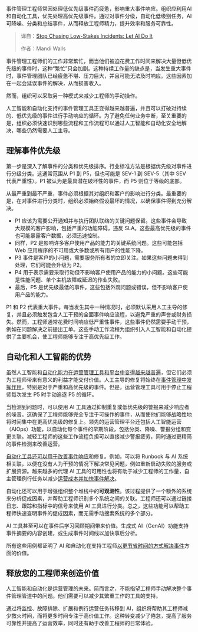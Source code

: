 
<!--
title: 别再浪费时间处理事件了，交给AI！
cover: https://cdn.thenewstack.io/media/2025/09/0d6b3258-robot12.jpg
summary: 事件管理工程师常因处理低优先级事件而疲惫，影响重大事件响应。组织应利用AI和自动化工具，优先处理高优先级事件。通过对事件分级，自动化低级别任务，AI可降噪、分类和总结事件，从而释放工程师精力，提升效率和服务可靠性。
-->

事件管理工程师常因处理低优先级事件而疲惫，影响重大事件响应。组织应利用AI和自动化工具，优先处理高优先级事件。通过对事件分级，自动化低级别任务，AI可降噪、分类和总结事件，从而释放工程师精力，提升效率和服务可靠性。

> 译自：[Stop Chasing Low-Stakes Incidents: Let AI Do It](https://thenewstack.io/stop-chasing-low-stakes-incidents-let-ai-do-it/)
> 
> 作者：Mandi Walls

事件管理工程师们的工作非常繁忙，而当他们被迫花费工作时间来解决大量但低优先级的事件时，这种“繁忙”只会加剧。这种持续工作量的缺点是，当发生重大事件时，事件管理团队已经疲惫不堪、压力巨大，并且可能无法及时响应。这些因素加在一起会延误事件的解决，从而损害收入。

然而，组织可以采取另一种模式来减少工程师的手动操作。

人工智能和自动化支持的事件管理工具正变得越来越普遍，并且可以打破对持续的、低优先级的事件进行手动响应的循环。为了避免任何业务中断，至关重要的是，组织必须快速识别哪些流程和工作流程可以通过人工智能和自动化安全地解决，哪些仍然需要人工主导。

## 理解事件优先级

第一步是深入了解事件的分类和优先级排序。行业标准方法是根据优先级对事件进行分级分类。这通常范围从 P1 到 P5，但也可能是 SEV-1 到 SEV-5（其中 SEV 代表严重性）。P1 被认为是最具潜在破坏性的事件，而 P5 则位于等级的底部。

从最严重到最不严重，事件必须根据其对组织和客户的影响进行分类。最重要的是，在对事件进行分类时，组织必须始终假设最坏的情况，以确保事件得到充分解决。

* P1 应该为需要公开通知并与执行团队联络的关键问题保留。这些事件会导致大规模的客户影响，包括严重的功能障碍，违反 SLA。这些最高优先级的事件也可能暴露客户数据，必须迅速控制。
* 同样，P2 是影响许多客户使用产品的能力的关键系统问题。这些可能包括 Web 应用程序的不可用或大多数或所有用户的性能下降。
* P3 事件是客户的小问题，需要服务所有者的立即关注。如果这些问题未得到处理，它们可能会升级为 P2。
* P4 用于表示需要采取行动但不影响客户使用产品的能力的小问题。这些可能是性能问题、单个主机故障或延迟的作业失败。
* 最后，P5 是优先级最低的事件。这些包括外观问题或错误，但不影响客户使用产品的能力。

P1 和 P2 代表重大事件。每当发生其中一种情况时，必须默认采用人工主导的修复，并且必须触发包含人工干预的全面事件响应流程，以避免严重的声誉或财务损失。然而，工程师通常花费时间响应低严重性事件，这些事件仍然需要手动干预，例如在问题解决之前提出工单。这些手动工作流程为组织引入人工智能和自动化提供了主要机会，使工程师能够专注于高优先级工作。

## 自动化和人工智能的优势

虽然人工智能和[自动化能力在运营管理工具和平台中变得越来越普遍](https://thenewstack.io/chaos-to-control-3-steps-for-automating-incident-management/)，但它们必须为工程师带来有意义的利益才能交付价值。人工主导的修复将始终在[事件管理中发挥作用](https://thenewstack.io/5-ways-to-supercharge-incident-remediation-with-automation/)，特别是对于严重和高优先级的事件。但是，运营管理工具可用于停止工程师每次发生 P5 时手动追逐 P5 的循环。

当检测到问题时，可以使用 AI 工具通过抑制重复或低优先级的警报来减少响应者的噪音。这确保了工程师能够完全专注于可操作的事件，从而使他们能够战略性地将时间集中在更高优先级的修复上。领先的运营管理平台还包括人工智能运营（AIOps）功能，以自动化每个事件的早期阶段，包括分类、降噪、警报分组和变更关联。减轻工程师的这些工作流程负担可以直接减少警报疲劳，同时通过更精简的事件检测来改善运营。

[自动化工具还可以用于改善事件响应](https://thenewstack.io/how-to-fight-toil-with-ai-led-automated-incident-response/)和修复。例如，可以将 Runbook 与 AI 系统相关联，以便在没有人为干预的情况下解决常见问题，例如重新启动失败的服务或扩展资源。越来越多的代理 AI 工具的可用性也将有助于减少工程师的工作量，自主管理例行任务以减少[运营成本并加快事件解决](https://thenewstack.io/bridging-the-gap-between-monitoring-and-incident-resolution/)。

自动化还可以用于增强组织整个堆栈中的**可观测性**。该过程提供了一个额外的系统来分析促成因素，并帮助工程师识别多个系统之间的关联。工程师还可以通过链接日志、跟踪和指标中的信号来使用 AI 工具进行分类。总之，这些功能可以帮助工程师快速查明事件的促成因素，而无需手动搜索系统的多个部分。

AI 工具甚至可以在事件后学习回顾期间带来价值。生成式 AI（GenAI）功能支持事件摘要的内容创建，或生成事件时间线以加快事后分析。

所有这些用例都证明了 AI 和自动化在支持工程师[以更节省时间的方式解决事件](https://thenewstack.io/how-to-build-past-basic-automated-incident-response/)方面的价值。

## 释放您的工程师来创造价值

人工智能和自动化是运营管理的未来。简而言之，不能指望工程师手动解决整个事件管理管道中的问题。他们需要可以减少其繁重工作的工具的支持。

通过将监控、故障排除、扩展和例行运营任务转移到 AI，组织将帮助其工程师减少救火时间，而将更多时间专注于高价值工作。这种转变减少了倦怠，提高了服务可靠性并提高了运营效率，同时还有助于改善工程师的日常体验。